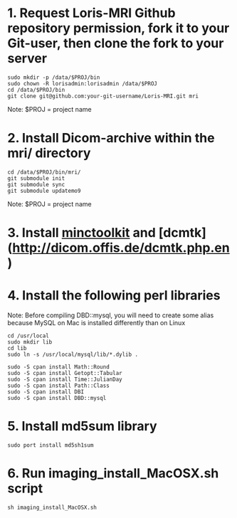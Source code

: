 # 1. Request Loris-MRI Github repository permission, fork it to your Git-user, then clone the fork to your server
```
sudo mkdir -p /data/$PROJ/bin
sudo chown -R lorisadmin:lorisadmin /data/$PROJ
cd /data/$PROJ/bin
git clone git@github.com:your-git-username/Loris-MRI.git mri
```
Note: $PROJ = project name

# 2. Install Dicom-archive within the mri/ directory
```
cd /data/$PROJ/bin/mri/
git submodule init
git submodule sync
git submodule updatemo9
```
Note: $PROJ = project name

# 3. Install [minctoolkit](http://www.bic.mni.mcgill.ca/ServicesSoftware/MINC) and [dcmtk] (http://dicom.offis.de/dcmtk.php.en)

# 4. Install the following perl libraries
Note: Before compiling DBD::mysql, you will need to create some alias because MySQL on Mac is installed differently than on Linux
```
cd /usr/local
sudo mkdir lib
cd lib
sudo ln -s /usr/local/mysql/lib/*.dylib .
```
```
sudo -S cpan install Math::Round
sudo -S cpan install Getopt::Tabular
sudo -S cpan install Time::JulianDay
sudo -S cpan install Path::Class
sudo -S cpan install DBI
sudo -S cpan install DBD::mysql
```
# 5. Install md5sum library
```
sudo port install md5sh1sum
```
# 6. Run imaging_install_MacOSX.sh script
```
sh imaging_install_MacOSX.sh
```
